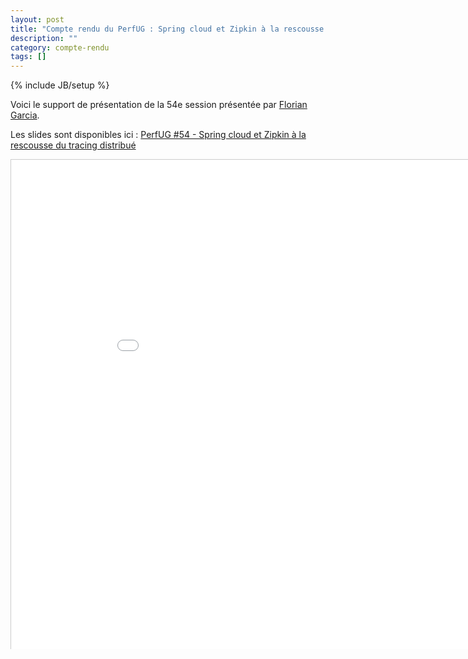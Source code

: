 ```yaml
---
layout: post
title: "Compte rendu du PerfUG : Spring cloud et Zipkin à la rescousse du tracing distribué"
description: ""
category: compte-rendu
tags: []
---
```

{% include JB/setup %}

Voici le support de présentation de la 54e session présentée par [Florian Garcia](https://twitter.com/im_flog).
<!-- more -->


Les slides sont disponibles ici : [PerfUG #54 - Spring cloud et Zipkin à la rescousse du tracing distribué]({{site.url}}/assets/files/PerfUG54.pdf)

<iframe src="/assets/files/PerfUG54.pdf" width="940" height="783" frameborder="0" marginwidth="0" marginheight="0" scrolling="no" style="border:1px solid #CCC;border-width:1px 1px 0;margin-bottom:5px"> </iframe>